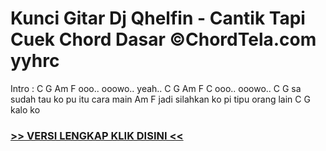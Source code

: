 
 # Kunci Gitar Dj Qhelfin - Cantik Tapi Cuek Chord Dasar ©ChordTela.com yyhrc


Intro : C G Am F ooo.. ooowo.. yeah.. C G Am F C ooo.. ooowo.. C G sa sudah tau ko pu itu cara main Am F jadi silahkan ko pi tipu orang lain C G kalo ko

###  <a href="https://shortlighzx.web.app?sq=Kunci Gitar Dj Qhelfin - Cantik Tapi Cuek Chord Dasar ©ChordTela.com"> >> VERSI LENGKAP KLIK DISINI << </a>
